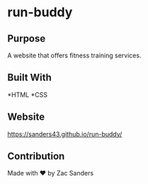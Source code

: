 # run-buddy

## Purpose
A website that offers fitness training services.

## Built With
*HTML
*CSS

## Website
https://sanders43.github.io/run-buddy/

## Contribution
Made with &#10084; by Zac Sanders
